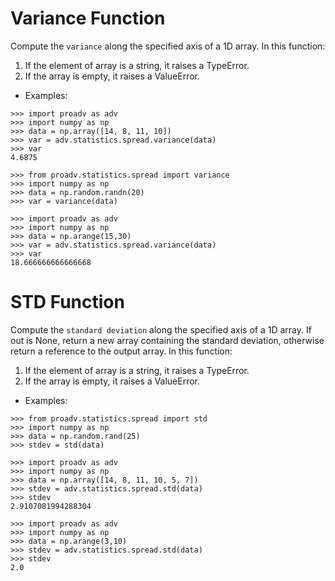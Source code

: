 # Variance Function

Compute the `variance` along the specified axis of a 1D array. 
In this function:
1. If the element of array is a string, it raises a TypeError.
2. If the array is empty, it raises a ValueError.

- Examples:

>>>
    >>> import proadv as adv
    >>> import numpy as np
    >>> data = np.array([14, 8, 11, 10])
    >>> var = adv.statistics.spread.variance(data)
    >>> var
    4.6875

>>>
    >>> from proadv.statistics.spread import variance
    >>> import numpy as np
    >>> data = np.random.randn(20)
    >>> var = variance(data)

>>>
    >>> import proadv as adv
    >>> import numpy as np
    >>> data = np.arange(15,30)
    >>> var = adv.statistics.spread.variance(data)
    >>> var
    18.666666666666668


# STD Function

Compute the `standard deviation` along the specified axis of a 1D array. 
If out is None, return a new array containing the standard deviation, otherwise return a reference to the output array. 
In this function:
1. If the element of array is a string, it raises a TypeError.
2. If the array is empty, it raises a ValueError.

- Examples:

>>>
    >>> from proadv.statistics.spread import std
    >>> import numpy as np
    >>> data = np.random.rand(25)
    >>> stdev = std(data)

>>>
    >>> import proadv as adv
    >>> import numpy as np
    >>> data = np.array([14, 8, 11, 10, 5, 7])
    >>> stdev = adv.statistics.spread.std(data)
    >>> stdev
    2.9107081994288304

>>>
    >>> import proadv as adv
    >>> import numpy as np  
    >>> data = np.arange(3,10)
    >>> stdev = adv.statistics.spread.std(data)
    >>> stdev
    2.0